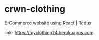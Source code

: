 # crwn-clothing

E-Commerce website using React | Redux 

link- https://myclothing24.herokuapps.com
